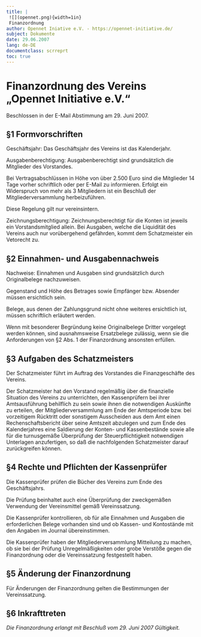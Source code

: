 ```yaml
---
title: |
 ![](opennet.png){width=1in}
 Finanzordnung
author: Opennet Iniative e.V. - https://opennet-initiative.de/
subject: Dokumente
date: 29.06.2007
lang: de-DE
documentclass: scrreprt
toc: true
---
```


# Finanzordnung des Vereins „Opennet Initiative e.V.“

Beschlossen in der E-Mail Abstimmung am 29. Juni 2007.

## §1 Formvorschriften

Geschäftsjahr: Das Geschäftsjahr des Vereins ist das Kalenderjahr.

Ausgabenberechtigung: Ausgabenberechtigt sind grundsätzlich die Mitglieder des Vorstandes.

Bei Vertragsabschlüssen in Höhe von über 2.500 Euro sind die Mitglieder 14 Tage vorher schriftlich oder per E-Mail zu informieren. Erfolgt ein Widerspruch von mehr als 3 Mitgliedern ist ein Beschluß der Mitgliederversammlung herbeizuführen.

Diese Regelung gilt nur vereinsintern.

Zeichnungsberechtigung: Zeichnungsberechtigt für die Konten ist jeweils ein Vorstandsmitglied allein.
Bei Ausgaben, welche die Liquidität des Vereins auch nur vorübergehend gefährden, kommt dem Schatzmeister ein Vetorecht zu.

## §2 Einnahmen- und Ausgabennachweis

Nachweise: Einnahmen und Ausgaben sind grundsätzlich durch Originalbelege nachzuweisen.

Gegenstand und Höhe des Betrages sowie Empfänger bzw. Absender müssen ersichtlich sein.

Belege, aus denen der Zahlungsgrund nicht ohne weiteres ersichtlich ist, müssen schriftlich erläutert werden.

Wenn mit besonderer Begründung keine Originalbelege Dritter vorgelegt werden können, sind ausnahmsweise Ersatzbelege zulässig, wenn sie die Anforderungen von §2 Abs. 1 der Finanzordnung ansonsten erfüllen.

## §3 Aufgaben des Schatzmeisters

Der Schatzmeister führt im Auftrag des Vorstandes die Finanzgeschäfte des Vereins.

Der Schatzmeister hat den Vorstand regelmäßig über die finanzielle Situation des Vereins zu unterrichten, den Kassenprüfern bei ihrer Amtsausführung behilflich zu sein sowie ihnen die notwendigen Auskünfte zu erteilen, der Mitgliederversammlung am Ende der Amtsperiode bzw. bei vorzeitigem Rücktritt oder sonstigem Ausscheiden aus dem Amt einen Rechenschaftsbericht über seine Amtszeit abzulegen und zum Ende des Kalenderjahres eine Saldierung der Konten- und Kassenbestände sowie alle für die turnusgemäße Überprüfung der Steuerpflichtigkeit notwendigen Unterlagen anzufertigen, so daß die nachfolgenden Schatzmeister darauf zurückgreifen können.

## §4 Rechte und Pflichten der Kassenprüfer

Die Kassenprüfer prüfen die Bücher des Vereins zum Ende des Geschäftsjahrs.

Die Prüfung beinhaltet auch eine Überprüfung der zweckgemäßen Verwendung der Vereinsmittel gemäß Vereinssatzung.

Die Kassenprüfer kontrollieren, ob für alle Einnahmen und Ausgaben die erforderlichen Belege vorhanden sind und ob Kassen- und Kontostände mit den Angaben im Journal übereinstimmen.

Die Kassenprüfer haben der Mitgliederversammlung Mitteilung zu machen, ob sie bei der Prüfung Unregelmäßigkeiten oder grobe Verstöße gegen die Finanzordnung oder die Vereinssatzung festgestellt haben.

## §5 Änderung der Finanzordnung

Für Änderungen der Finanzordnung gelten die Bestimmungen der Vereinssatzung.

## §6 Inkrafttreten

*Die Finanzordnung erlangt mit Beschluß vom 29. Juni 2007 Gültigkeit.*
